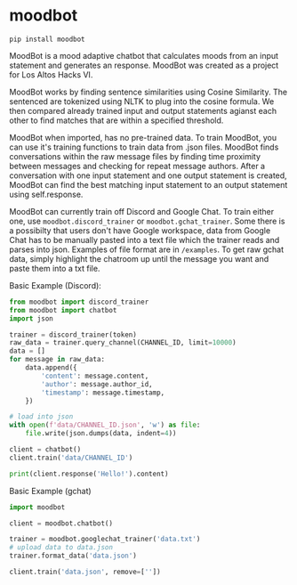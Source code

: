 # moodbot
```pip install moodbot```

MoodBot is a mood adaptive chatbot that calculates moods from an input statement and generates an response. MoodBot was created as a project for Los Altos Hacks VI.

MoodBot works by finding sentence similarities using Cosine Similarity. The sentenced are tokenized using NLTK to plug into the cosine formula. We then compared already trained input and output statements agianst each other to find matches that are within a specified threshold.

MoodBot when imported, has no pre-trained data. To train MoodBot, you can use it's training functions to train data from .json files. MoodBot finds conversations within the raw message files by finding time proximity between messages and checking for repeat message authors. After a conversation with one input statement and one output statement is created, MoodBot can find the best matching input statement to an output statement using self.response.

MoodBot can currently train off Discord and Google Chat. To train either one, use `moodbot.discord_trainer` or `moodbot.gchat_trainer`. Some there is a possibilty that users don't have Google workspace, data from Google Chat has to be manually pasted into a text file which the trainer reads and parses into json. Examples of file format are in `/examples`. To get raw gchat data, simply highlight the chatroom up until the message you want and paste them into a txt file.

Basic Example (Discord):

```py
from moodbot import discord_trainer
from moodbot import chatbot
import json

trainer = discord_trainer(token)
raw_data = trainer.query_channel(CHANNEL_ID, limit=10000)
data = []
for message in raw_data:
    data.append({
        'content': message.content,
        'author': message.author_id,
        'timestamp': message.timestamp,
    })

# load into json
with open(f'data/CHANNEL_ID.json', 'w') as file:
    file.write(json.dumps(data, indent=4))

client = chatbot()
client.train('data/CHANNEL_ID')

print(client.response('Hello!').content)
```

Basic Example (gchat)
```py
import moodbot

client = moodbot.chatbot()

trainer = moodbot.googlechat_trainer('data.txt')
# upload data to data.json
trainer.format_data('data.json')

client.train('data.json', remove=[''])
```
